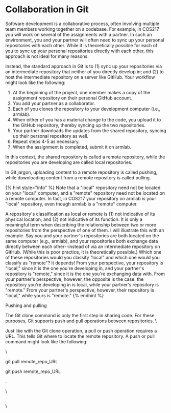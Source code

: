 # Collaboration in Git

Software development is a collaborative process, often involving multiple team members working together on a codebase. For example, in COS217 you will work on several of the assignments with a partner. In such an environment, you and your partner will often need to sync up your personal repositories with each other. While it is theoretically possible for each of you to sync up your personal repositories directly with each other, this approach is not ideal for many reasons.&#x20;

Instead, the standard approach in Git is to (1) sync up your repositories via an intermediate repository that neither of you directly develop in; and (2) to host the intermediate repository on a server like GitHub. Your workflow might look like the following:

1. At the beginning of the project, one member makes a copy of the assignment repository on their personal GitHub account.&#x20;
2. You add your partner as a collaborator.&#x20;
3. Each of you clones the repository to your development computer (i.e., armlab).&#x20;
4. When either of you has a material change to the code, you upload it to the GitHub repository, thereby syncing up the two repositories.&#x20;
5. Your partner downloads the updates from the shared repository, syncing up their personal repository as well. &#x20;
6. Repeat steps 4-5 as necessary.&#x20;
7. When the assignment is completed, submit it on armlab.&#x20;

In this context, the shared repository is called a remote repository, while the repositories you are developing are called local repositories.&#x20;

In Git jargon, uploading content to a remote repository is called pushing, while downloading content from a remote repository is called pulling.&#x20;

{% hint style="info" %}
Note that a "local" repository need not be located on your "local" computer, and a "remote" repository need not be located on a remote computer. In fact, in COS217 your repository on armlab is your "local" repository, even though armlab is a "remote" computer.&#x20;

A repository's classification as local or remote is (1) not indicative of its physical location; and (2) not indicative of its function. It is only a meaningful term when describing the relationship between two or more repositories from the perspective of one of them. I will illustrate this with an example. Say you and your partner's repositories are both located on the same computer (e.g., armlab), and your repositories both exchange data directly between each other--instead of via an intermediate repository on GitHub. (While this is poor practice, it is theoretically possible.) Which one of these repositories would you classify "local" and which one would you classify as "remote"? It depends! From your perspective, your repository is "local," since it is the one you're developing in, and your partner's repository is "remote," since it is the one you're exchanging data with. From your partner's perspective, however, the opposite is the case. the repository you're developing in is local, while your partner's repository is "remote." From your partner's perspective, however, their repository is "local," while yours is "remote."&#x20;
{% endhint %}

Pushing and pulling

The Git clone command is only the first step in sharing code. For these purposes, Git supports push and pull operations between repositories. \


Just like with the Git clone operation, a pull or push operation requires a URL. This tells Git where to locate the remote repository. A push or pull command might look like the following: &#x20;

\


git pull remote\_repo\_URL

git push remote\_repo\_URL

.&#x20;



&#x20;

\


<figure><img src="https://lh5.googleusercontent.com/V9qWq02Y1cNgFrJKH5LB3BcAxF-Xe1QMtuvWCbjiznxzTey1kIhW_wEsGdB4tQQNLdqAi7yFMpLGMy7yldDIeTsw8QUmghasKX6l7_VI6wkNI949454pPaCf8OnblwbH4Ma8l5FiiTYpxZYLA4GFTtU" alt=""><figcaption></figcaption></figure>



\
